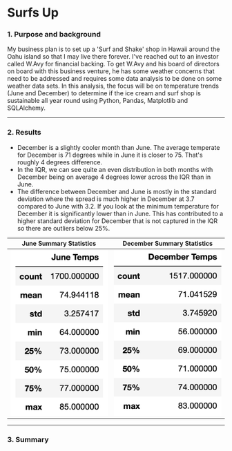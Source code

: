 # Surfs Up

### 1. Purpose and background

My business plan is to set up a 'Surf and Shake' shop in Hawaii around the Oahu island so that I may live there forever. I've reached out to an investor called W.Avy for financial backing. To get W.Avy and his board of directors on board with this business venture, he has some weather concerns that need to be addressed and requires some data analysis to be done on some weather data sets. In this analysis, the focus will be on temperature trends (June and December) to determine if the ice cream and surf shop is sustainable all year round using Python, Pandas, Matplotlib and SQLAlchemy. 


-----

### 2. Results


* December is a slightly cooler month than June. The average temperate for December is 71 degrees while in June it is closer to 75. That's roughly 4 degrees difference.
* In the IQR, we can see quite an even distribution in both months with December being on average 4 degrees lower across the IQR than in June.
* The difference between December and June is mostly in the standard deviation where the spread is much higher in December at 3.7 compared to June with 3.2. If you look at the minimum temperature for December it is significantly lower than in June. This has contributed to a higher standard deviation for December that is not captured in the IQR so there are outliers below 25%.

| June Summary Statistics    |  December Summary Statistics |
|---------------------------|---------------------------|
![june](https://github.com/YanLuong/surfs_up/blob/main/Screenshots/summary%20stats%20june.png) |![dec](https://github.com/YanLuong/surfs_up/blob/main/Screenshots/summary%20stats%20dec.png)


---

### 3. Summary
